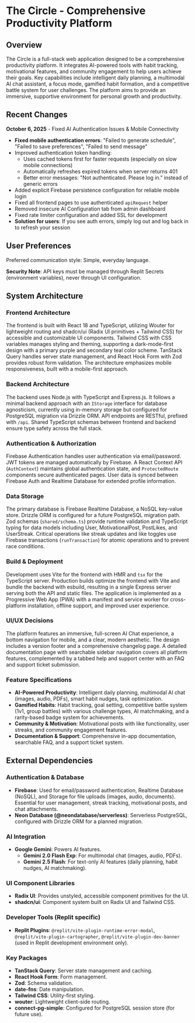 # The Circle - Comprehensive Productivity Platform

## Overview

The Circle is a full-stack web application designed to be a comprehensive productivity platform. It integrates AI-powered tools with habit tracking, motivational features, and community engagement to help users achieve their goals. Key capabilities include intelligent daily planning, a multimodal AI chat assistant, a focus mode, gamified habit formation, and a competitive battle system for user challenges. The platform aims to provide an immersive, supportive environment for personal growth and productivity.

## Recent Changes

**October 6, 2025** - Fixed AI Authentication Issues & Mobile Connectivity
- **Fixed mobile authentication errors**: "Failed to generate schedule", "Failed to save preferences", "Failed to send message"
- Improved authentication token handling:
  - Uses cached tokens first for faster requests (especially on slow mobile connections)
  - Automatically refreshes expired tokens when server returns 401
  - Better error messages: "Not authenticated. Please log in." instead of generic errors
- Added explicit Firebase persistence configuration for reliable mobile login
- Fixed all frontend pages to use authenticated `apiRequest` helper
- Removed insecure AI Configuration tab from admin dashboard
- Fixed rate limiter configuration and added SSL for development
- **Solution for users**: If you see auth errors, simply log out and log back in to refresh your session

## User Preferences

Preferred communication style: Simple, everyday language.

**Security Note**: API keys must be managed through Replit Secrets (environment variables), never through UI configuration.

## System Architecture

### Frontend Architecture

The frontend is built with React 18 and TypeScript, utilizing Wouter for lightweight routing and shadcn/ui (Radix UI primitives + Tailwind CSS) for accessible and customizable UI components. Tailwind CSS with CSS variables manages styling and theming, supporting a dark-mode-first design with a primary purple and secondary teal color scheme. TanStack Query handles server state management, and React Hook Form with Zod provides robust form validation. The architecture emphasizes mobile responsiveness, built with a mobile-first approach.

### Backend Architecture

The backend uses Node.js with TypeScript and Express.js. It follows a minimal backend approach with an `IStorage` interface for database agnosticism, currently using in-memory storage but configured for PostgreSQL migration via Drizzle ORM. API endpoints are RESTful, prefixed with `/api`. Shared TypeScript schemas between frontend and backend ensure type safety across the full stack.

### Authentication & Authorization

Firebase Authentication handles user authentication via email/password. JWT tokens are managed automatically by Firebase. A React Context API (`AuthContext`) maintains global authentication state, and `ProtectedRoute` components secure authenticated pages. User data is synced between Firebase Auth and Realtime Database for extended profile information.

### Data Storage

The primary database is Firebase Realtime Database, a NoSQL key-value store. Drizzle ORM is configured for a future PostgreSQL migration path. Zod schemas (`shared/schema.ts`) provide runtime validation and TypeScript typing for data models including User, MotivationalPost, PostLikes, and UserStreak. Critical operations like streak updates and like toggles use Firebase transactions (`runTransaction`) for atomic operations and to prevent race conditions.

### Build & Deployment

Development uses Vite for the frontend with HMR and `tsx` for the TypeScript server. Production builds optimize the frontend with Vite and bundle the backend with esbuild, resulting in a single Express server serving both the API and static files. The application is implemented as a Progressive Web App (PWA) with a manifest and service worker for cross-platform installation, offline support, and improved user experience.

### UI/UX Decisions

The platform features an immersive, full-screen AI Chat experience, a bottom navigation for mobile, and a clear, modern aesthetic. The design includes a version footer and a comprehensive changelog page. A detailed documentation page with searchable sidebar navigation covers all platform features, complemented by a tabbed help and support center with an FAQ and support ticket submission.

### Feature Specifications

- **AI-Powered Productivity**: Intelligent daily planning, multimodal AI chat (images, audio, PDFs), smart habit nudges, task optimization.
- **Gamified Habits**: Habit tracking, goal setting, competitive battle system (1v1, group battles) with various challenge types, AI matchmaking, and a rarity-based badge system for achievements.
- **Community & Motivation**: Motivational posts with like functionality, user streaks, and community engagement features.
- **Documentation & Support**: Comprehensive in-app documentation, searchable FAQ, and a support ticket system.

## External Dependencies

### Authentication & Database
- **Firebase**: Used for email/password authentication, Realtime Database (NoSQL), and Storage for file uploads (images, audio, documents). Essential for user management, streak tracking, motivational posts, and chat attachments.
- **Neon Database (@neondatabase/serverless)**: Serverless PostgreSQL, configured with Drizzle ORM for a planned migration.

### AI Integration
- **Google Gemini**: Powers AI features.
  - **Gemini 2.0 Flash Exp**: For multimodal chat (images, audio, PDFs).
  - **Gemini 2.5 Flash**: For text-only AI features (daily planning, habit nudges, AI matchmaking).

### UI Component Libraries
- **Radix UI**: Provides unstyled, accessible component primitives for the UI.
- **shadcn/ui**: Component system built on Radix UI and Tailwind CSS.

### Developer Tools (Replit specific)
- **Replit Plugins**: `@replit/vite-plugin-runtime-error-modal`, `@replit/vite-plugin-cartographer`, `@replit/vite-plugin-dev-banner` (used in Replit development environment only).

### Key Packages
- **TanStack Query**: Server state management and caching.
- **React Hook Form**: Form management.
- **Zod**: Schema validation.
- **date-fns**: Date manipulation.
- **Tailwind CSS**: Utility-first styling.
- **wouter**: Lightweight client-side routing.
- **connect-pg-simple**: Configured for PostgreSQL session store (for future use).
